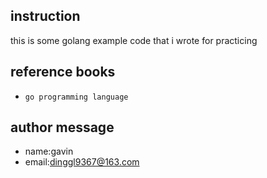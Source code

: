 ## instruction
this is some golang example code that i wrote for practicing


## reference books

- `go programming language`


## author message
- name:gavin
- email:dinggl9367@163.com



